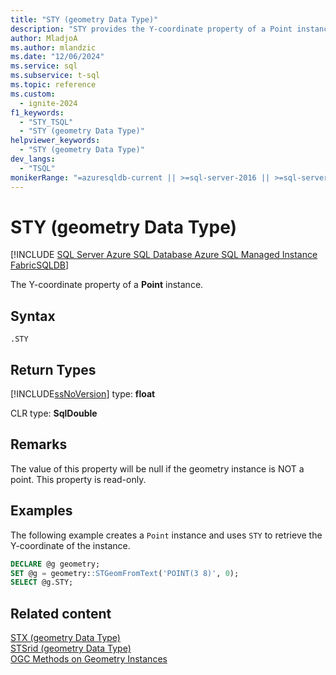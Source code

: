 ```yaml
---
title: "STY (geometry Data Type)"
description: "STY provides the Y-coordinate property of a Point instance."
author: MladjoA
ms.author: mlandzic
ms.date: "12/06/2024"
ms.service: sql
ms.subservice: t-sql
ms.topic: reference
ms.custom:
  - ignite-2024
f1_keywords:
  - "STY_TSQL"
  - "STY (geometry Data Type)"
helpviewer_keywords:
  - "STY (geometry Data Type)"
dev_langs:
  - "TSQL"
monikerRange: "=azuresqldb-current || >=sql-server-2016 || >=sql-server-linux-2017 || =azuresqldb-mi-current || =fabric"
---
```

# STY (geometry Data Type)
[!INCLUDE [SQL Server Azure SQL Database Azure SQL Managed Instance FabricSQLDB](../../includes/applies-to-version/sql-asdb-asdbmi-fabricsqldb.md)]

The Y-coordinate property of a **Point** instance.
  
## Syntax  
  
```syntaxsql
.STY  
```  
  
## Return Types
 [!INCLUDE[ssNoVersion](../../includes/ssnoversion-md.md)] type: **float**  
  
 CLR type: **SqlDouble**  
  
## Remarks  
 
 The value of this property will be null if the geometry instance is NOT a point. This property is read-only.
 
## Examples
 The following example creates a `Point` instance and uses `STY` to retrieve the Y-coordinate of the instance.  
  
```sql
DECLARE @g geometry;  
SET @g = geometry::STGeomFromText('POINT(3 8)', 0);  
SELECT @g.STY;  
```  
  
## Related content
 [STX &#40;geometry Data Type&#41;](../../t-sql/spatial-geometry/stx-geometry-data-type.md)   
 [STSrid &#40;geometry Data Type&#41;](../../t-sql/spatial-geometry/stsrid-geometry-data-type.md)   
 [OGC Methods on Geometry Instances](../../t-sql/spatial-geometry/ogc-methods-on-geometry-instances.md)  
  
  
